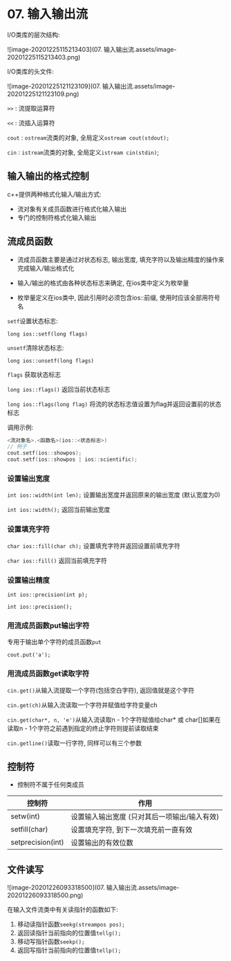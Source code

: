 # 07. 输入输出流

I/O类库的层次结构:

![image-20201225115213403](07. 输入输出流.assets/image-20201225115213403.png)

I/O类库的头文件:

![image-20201225121123109](07. 输入输出流.assets/image-20201225121123109.png)

`>>` : 流提取运算符

`<<` : 流插入运算符

`cout` : `ostream`流类的对象, 全局定义`ostream cout(stdout);`

`cin` : `istream`流类的对象, 全局定义`istream cin(stdin)`;

## 输入输出的格式控制

c++提供两种格式化输入/输出方式: 

- 流对象有关成员函数进行格式化输入输出
- 专门的控制符格式化输入输出

## 流成员函数

- 流成员函数主要是通过对状态标志, 输出宽度, 填充字符以及输出精度的操作来完成输入/输出格式化

- 输入/输出的格式由各种状态标志来确定, 在ios类中定义为枚举量
- 枚举量定义在ios类中, 因此引用时必须包含ios::前缀, 使用时应该全部用符号名

`setf`设置状态标志:

`long ios::setf(long flags)`

`unsetf`清除状态标志:

`long ios::unsetf(long flags)`

`flags` 获取状态标志

`long ios::flags()` 返回当前状态标志

`long ios::flags(long flag)` 将流的状态标志值设置为flag并返回设置前的状态标志

调用示例:

```cpp
<流对象名>.<函数名>(ios::<状态标志>)
// 例子
cout.setf(ios::showpos);
cout.setf(ios::showpos | ios::scientific);
```

### 设置输出宽度

`int ios::width(int len);` 设置输出宽度并返回原来的输出宽度 (默认宽度为0)

`int ios::width();` 返回当前输出宽度

### 设置填充字符

`char ios::fill(char ch);` 设置填充字符并返回设置前填充字符

`char ios::fill()` 返回当前填充字符

### 设置输出精度

`int ios::precision(int p);`

`int ios::precision();`

### 用流成员函数put输出字符

专用于输出单个字符的成员函数`put`

`cout.put('a');`

### 用流成员函数get读取字符

`cin.get()`从输入流提取一个字符(包括空白字符), 返回值就是这个字符

`cin.get(ch)`从输入流读取一个字符并赋值给字符变量ch

`cin.get(char*, n, 'e')`从输入流读取n - 1个字符赋值给char* 或 char[]如果在读取n - 1个字符之前遇到指定的终止字符则提前读取结束

`cin.getline()`读取一行字符, 同样可以有三个参数

## 控制符

- 控制符不属于任何类成员

| 控制符            | 作用                                         |
| ----------------- | -------------------------------------------- |
| setw(int)         | 设置输入输出宽度 (只对其后一项输出/输入有效) |
| setfill(char)     | 设置填充字符, 到下一次填充前一直有效         |
| setprecision(int) | 设置输出的有效位数                           |

## 文件读写

![image-20201226093318500](07. 输入输出流.assets/image-20201226093318500.png)

在输入文件流类中有关读指针的函数如下:

1. 移动读指针函数`seekg(streampos pos);`
2. 返回读指针当前指向的位置值`tellg();`
3. 移动写指针函数`seekp();`
4. 返回写指针当前指向的位置值`tellp();`